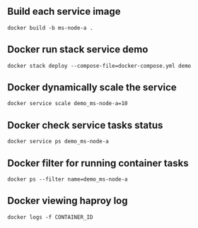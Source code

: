 ## Build each service image
```
docker build -b ms-node-a .
```

## Docker run stack service demo
```
docker stack deploy --compose-file=docker-compose.yml demo
```

## Docker dynamically scale the service
```
docker service scale demo_ms-node-a=10
```

## Docker check service tasks status
```
docker service ps demo_ms-node-a
```

## Docker filter for running container tasks
```
docker ps --filter name=demo_ms-node-a
```

## Docker viewing haproy log
```
docker logs -f CONTAINER_ID
```
